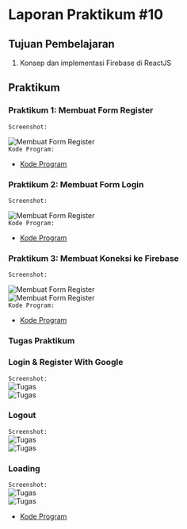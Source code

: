 # Laporan Praktikum #10

## Tujuan Pembelajaran

1. Konsep dan implementasi Firebase di ReactJS


## Praktikum

### Praktikum 1: Membuat Form Register

`Screenshot:`  

![Membuat Form Register](img/p1.png)  
`Kode Program:`  

* [Kode Program](../../src/10_firebase_reactjs/praktikum1/src)

### Praktikum 2: Membuat Form Login

`Screenshot:`  

![Membuat Form Register](img/p2.png)  
`Kode Program:`  

* [Kode Program](../../src/10_firebase_reactjs/praktikum2/src)


### Praktikum 3: Membuat Koneksi ke Firebase

`Screenshot:`  

![Membuat Form Register](img/p3a.png)  
![Membuat Form Register](img/p3b.png)  
`Kode Program:`  

* [Kode Program](../../src/10_firebase_reactjs/praktikum3/src)


### Tugas Praktikum
### Login & Register With Google
`Screenshot:`  
![Tugas](img/t1.png)  
![Tugas](img/t2.png)
### Logout  
`Screenshot:`  
![Tugas](img/t3.png)  
![Tugas](img/t4.png)  
### Loading
`Screenshot:`  
![Tugas](img/t5.png)  
![Tugas](img/t6.png)  

* [Kode Program](../../src/10_firebase_reactjs/tugas/src)
